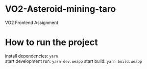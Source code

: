 # VO2-Asteroid-mining-taro

VO2 Frontend Assignment

# How to run the project

install dependencies: `yarn`  
start development run: `yarn dev:weapp`
start build: `yarn build:weapp`
